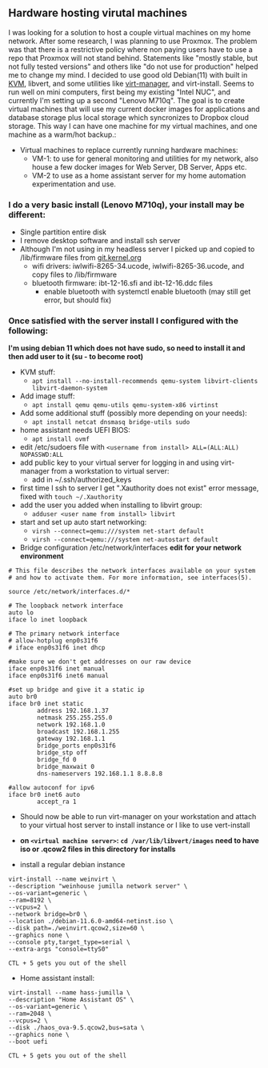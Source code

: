 ## Hardware hosting virutal machines

I was looking for a solution to host a couple virtual machines on my home network. After some research, I was planning to use Proxmox. The problem was that there is a restrictive policy where non paying users have to use a repo that Proxmox will not stand behind. Statements like "mostly stable, but not fully tested versions" and others like "do not use for production" helped me to change my mind. I decided to use good old Debian(11) with built in [KVM](https://wiki.debian.org/KVM#Introduction), libvert, and some utilities like [virt-manager](https://virt-manager.org/), and virt-install. Seems to run well on mini computers, first being my existing "Intel NUC", and currently I'm setting up a second "Lenovo M710q". The goal is to create virtual machines that will use my current docker images for applications and database storage plus local storage which syncronizes to Dropbox cloud storage. This way I can have one machine for my virtual machines, and one machine as a warm/hot backup.:

- Virtual machines to replace currently running hardware machines:
  - VM-1: to use for general monitoring and utilities for my network, also house a few docker images for Web Server, DB Server, Apps etc.
  - VM-2 to use as a home assistant server for my home automation experimentation and use.

### I do a very basic install (Lenovo M710q), your install may be different:
- Single partition entire disk
- I remove desktop software and install ssh server
- Although I'm not using in my headless server I picked up and copied to /lib/firmware files from [git.kernel.org](https://git.kernel.org/pub/scm/linux/kernel/git/firmware/linux-firmware.git/)
  - wifi drivers: iwlwifi-8265-34.ucode, iwlwifi-8265-36.ucode, and copy files to /lib/firmware
  - bluetooth firmware: ibt-12-16.sfi and ibt-12-16.ddc files
    - enable bluetooth with systemctl enable bluetooth (may still get error, but should fix)

### Once satisfied with the server install I configured with the following:
**I'm using debian 11 which does not have sudo, so need to install it and then add user to it (su - to become root)**
- KVM stuff:
  - `apt install --no-install-recommends qemu-system libvirt-clients libvirt-daemon-system`
- Add image stuff:
  - `apt install qemu qemu-utils qemu-system-x86 virtinst`
- Add some additional stuff (possibly more depending on your needs):
  - `apt install netcat dnsmasq bridge-utils sudo`
- home assistant needs UEFI BIOS:
  - `apt install ovmf`
- edit /etc/sudoers file with `<username from install> ALL=(ALL:ALL) NOPASSWD:ALL`
- add public key to your virtual server for logging in and using virt-manager from a workstation to virtual server:
  - add in ~/.ssh/authorized_keys
- first time I ssh to server I get ".Xauthority does not exist" error message, fixed with `touch ~/.Xauthority`
- add the user you added when installing to libvirt group:
  - `adduser <user name from install> libvirt`
- start and set up auto start networking:
  - `virsh --connect=qemu:///system net-start default`
  - `virsh --connect=qemu:///system net-autostart default`
- Bridge configuration /etc/network/interfaces **edit for your network environment**
```
# This file describes the network interfaces available on your system
# and how to activate them. For more information, see interfaces(5).

source /etc/network/interfaces.d/*

# The loopback network interface
auto lo
iface lo inet loopback

# The primary network interface
# allow-hotplug enp0s31f6
# iface enp0s31f6 inet dhcp

#make sure we don't get addresses on our raw device
iface enp0s31f6 inet manual
iface enp0s31f6 inet6 manual

#set up bridge and give it a static ip
auto br0
iface br0 inet static
        address 192.168.1.37
        netmask 255.255.255.0
        network 192.168.1.0
        broadcast 192.168.1.255
        gateway 192.168.1.1
        bridge_ports enp0s31f6
        bridge_stp off
        bridge_fd 0
        bridge_maxwait 0
        dns-nameservers 192.168.1.1 8.8.8.8

#allow autoconf for ipv6
iface br0 inet6 auto
        accept_ra 1
```

- Should now be able to run virt-manager on your workstation and attach to your virtual host server to install instance or I like to use vert-install
- **on `<virtual machine server>`: `cd /var/lib/libvert/images` need to have iso or .qcow2 files in this directory for installs**
  
- install a regular debian instance
 ```
virt-install --name weinvirt \
--description "weinhouse jumilla network server" \
--os-variant=generic \
--ram=8192 \
--vcpus=2 \
--network bridge=br0 \
--location ./debian-11.6.0-amd64-netinst.iso \
--disk path=./weinvirt.qcow2,size=60 \
--graphics none \
--console pty,target_type=serial \
--extra-args "console=ttyS0"
```
`CTL + 5 gets you out of the shell`
- Home assistant install:
```
virt-install --name hass-jumilla \
--description "Home Assistant OS" \
--os-variant=generic \
--ram=2048 \
--vcpus=2 \
--disk ./haos_ova-9.5.qcow2,bus=sata \
--graphics none \
--boot uefi
```
`CTL + 5 gets you out of the shell`
